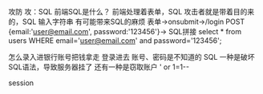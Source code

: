 攻防
攻：SQL 前端SQL是什么？
    前端处理着表单，SQL 
    攻击者就是带着目的来的，SQL 输入字符串 有可能带来SQL的麻烦
    表单->onsubmit->/login POST {email:'user@email.com', password:'123456'}-> SQL拼接
    select * from users WHERE email='user@email.com' and password='123456';

怎么录入进银行账号把钱拿走
    登录进去 账号、密码是不知道的
    SQL 一种是破坏SQL语法，导致服务器挂了
        还有一种是窃取账户 ' or  1=1--

session 